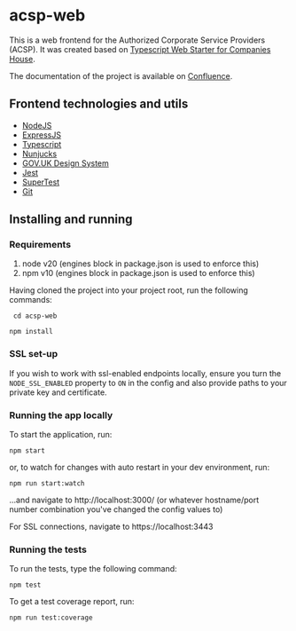 # acsp-web

This is a web frontend for the Authorized Corporate Service Providers (ACSP). It was created based on [Typescript Web Starter for Companies House](https://github.com/companieshouse/node-review-web-starter-ts).

The documentation of the project is available on [Confluence](https://companieshouse.atlassian.net/wiki/spaces/IDV/pages/4213178415/Workstream+5+ACSPs). 

## Frontend technologies and utils

- [NodeJS](https://nodejs.org/)
- [ExpressJS](https://expressjs.com/)
- [Typescript](https://www.typescriptlang.org/)
- [Nunjucks](https://mozilla.github.io/nunjucks)
- [GOV.UK Design System](https://design-system.service.gov.uk/)
- [Jest](https://jestjs.io)
- [SuperTest](https://www.npmjs.com/package/supertest)
- [Git](https://git-scm.com/downloads)

## Installing and running

### Requirements

1. node v20 (engines block in package.json is used to enforce this)
2. npm v10 (engines block in package.json is used to enforce this)

Having cloned the project into your project root, run the following commands:

``` cd acsp-web```

```npm install```

### SSL set-up

If you wish to work with ssl-enabled endpoints locally, ensure you turn the `NODE_SSL_ENABLED` property to `ON` in the config and also provide paths to your private key and certificate.

### Running the app locally

To start the application, run:

``` npm start ```

or, to watch for changes with auto restart in your dev environment, run:

``` npm run start:watch ```

...and navigate to http://localhost:3000/ (or whatever hostname/port number combination you've changed the config values to)

For SSL connections, navigate to https://localhost:3443

### Running the tests

To run the tests, type the following command:

``` npm test ```

To get a test coverage report, run:

```npm run test:coverage```
